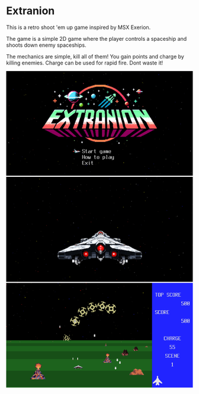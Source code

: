 # Extranion

This is a retro shoot 'em up game inspired by MSX Exerion.

The game is a simple 2D game where the player controls a spaceship and shoots down enemy spaceships.

The mechanics are simple, kill all of them!
You gain points and charge by killing enemies. Charge can be used for rapid fire. Dont waste it!

![Extranion Intro](screenshot-1.png)
![Extranion Start](screenshot-2.png)
![Extranion Gameplay](screenshot-3.png)
